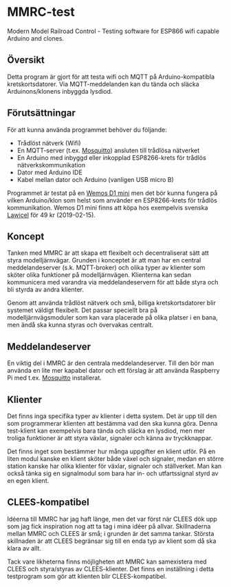# MMRC-test
Modern Model Railroad Control - Testing software for ESP866 wifi capable Arduino and clones.

## Översikt
Detta program är gjort för att testa wifi och MQTT på Arduino-kompatibla kretskortsdatorer. Via MQTT-meddelanden kan du tända och släcka Arduinons/klonens inbyggda lysdiod.

## Förutsättningar
För att kunna använda programmet behöver du följande:

- Trådlöst nätverk (Wifi)
- En MQTT-server (t.ex. [Mosquitto](http://mosquitto.org/)) ansluten till trådlösa nätverket
- En Arduino med inbyggd eller inkopplad ESP8266-krets för trådlös nätverkskommunikation
- Dator med Arduino IDE
- Kabel mellan dator och Arduino (vanligen USB micro B)

Programmet är testat på en [Wemos D1 mini](https://wiki.wemos.cc/products:retired:d1_mini_v2.2.0) men det bör kunna fungera på vilken Arduino/klon som helst som använder en ESP8266-krets för trådlös kommunikation.
Wemos D1 mini finns att köpa hos exempelvis svenska [Lawicel](https://www.lawicel-shop.se/esp8266-esp-12f-d1-mini-with-ch340) för 49 kr (2019-02-15).

## Koncept
Tanken med MMRC är att skapa ett flexibelt och decentraliserat sätt att styra modelljärnvägar. Grunden i konceptet är att man har en central meddelandeserver (s.k. MQTT-broker) och olika typer av klienter som sköter olika funktioner på modelljärnvägen. Klienterna kan sedan kommunicera med varandra via meddelandeservern för att både styra och bli styrda av andra klienter.

Genom att använda trådlöst nätverk och små, billiga kretskortsdatorer blir systemet väldigt flexibelt. Det passar speciellt bra på modelljärnvägsmoduler som kan vara placerade på olika platser i en bana, men ändå ska kunna styras och övervakas centralt. 

## Meddelandeserver
En viktig del i MMRC är den centrala meddelandeserver. Till den bör man använda en lite mer kapabel dator och ett förslag är att använda Raspberry Pi med t.ex. [Mosquitto](http://mosquitto.org/) installerat. 

## Klienter
Det finns inga specifika typer av klienter i detta system. Det är upp till den som programmerar klienten att bestämma vad den ska kunna göra. Denna test-klient kan exempelvis bara tända och släcka en lysdiod, men mer troliga funktioner är att styra växlar, signaler och känna av tryckknappar.

Det finns inget som bestämmer hur många uppgifter en klient utför. På en liten modul kanske en klient sköter både växel och signaler, medan en större station kanske har olika klienter för växlar, signaler och ställverket. Man kan också tänka sig en signalmodul som bara har in- och utfartssignal styrd av en egen klient.

## CLEES-kompatibel
Idéerna till MMRC har jag haft länge, men det var först när CLEES dök upp som jag fick inspiration nog att ta tag i mina idéer på allvar. Skillnaderna mellan MMRC och CLEES är små; i grunden är det samma tankar. Största skillnaden är att CLEES begränsar sig till en enda typ av klient som då ska klara av allt.

Tack vare likheterna finns möjligheten att MMRC kan samexistera med CLEES och styra/styras av CLEES-klienter. Det finns en inställning i detta testprogram som gör att klienten blir CLEES-kompatibel.